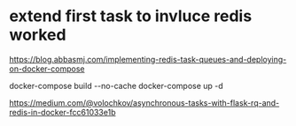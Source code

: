 # extend first task to invluce redis worked

https://blog.abbasmj.com/implementing-redis-task-queues-and-deploying-on-docker-compose


docker-compose build --no-cache
docker-compose up -d


https://medium.com/@volochkov/asynchronous-tasks-with-flask-rq-and-redis-in-docker-fcc61033e1b